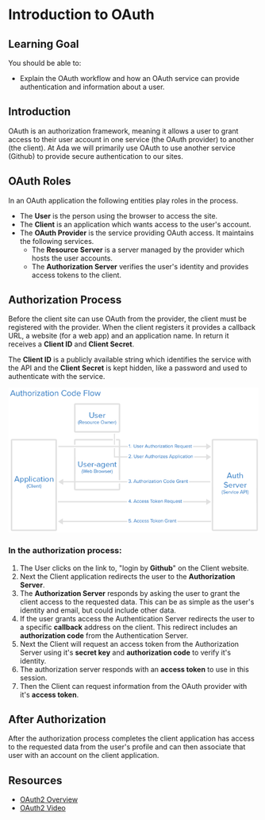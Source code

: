 
# Introduction to OAuth

## Learning Goal
You should be able to:
*  Explain the OAuth workflow and how an OAuth service can provide authentication and information about a user.

## Introduction

OAuth is an authorization framework, meaning it allows a user to grant access to their user account in one service (the OAuth provider) to another (the client).  At Ada we will primarily use OAuth to use another service (Github) to provide secure authentication to our sites.  

## OAuth Roles

In an OAuth application the following entities play roles in the process.

* The **User** is the person using the browser to access the site.
* The **Client** is an application which wants access to the user's account.  
* The **OAuth Provider** is the service providing OAuth access.  It maintains the following services.  
  * The **Resource Server** is a server managed by the provider which hosts the user accounts.  
  * The **Authorization Server** verifies the user's identity and provides access tokens to the client.

## Authorization Process

Before the client site can use OAuth from the provider, the client must be registered with the provider.  When the client registers it provides a callback URL, a website (for a web app) and an application name.  In return it receives a **Client ID** and **Client Secret**.  

The **Client ID** is a publicly available string which identifies the service with the API and the **Client Secret** is kept hidden, like a password and used to authenticate with the service.

![OAuth Process](./images/auth_code_flow.png )

### In the authorization process:

1. The User clicks on the link to, "login by **Github**" on the Client website.
1. Next the Client application redirects the user to the **Authorization Server**.
1. The **Authorization Server** responds by asking the user to grant the client access to the requested data.  This can be as simple as the user's identity and email, but could include other data.
1. If the user grants access the Authentication Server redirects the user to a specific **callback** address on the client.  This redirect includes an **authorization code** from the Authentication Server.
1. Next the Client will request an access token from the Authorization Server using it's **secret key** and **authorization code** to verify it's identity.
1. The authorization server responds with an **access token** to use in this session.
1. Then the Client can request information from the OAuth provider with it's **access token**.

## After Authorization

After the authorization process completes the client application has access to the requested data from the user's profile and can then associate that user with an account on the client application.  

## Resources
-  [OAuth2 Overview](https://www.digitalocean.com/community/tutorials/an-introduction-to-OAuth-2)
- [OAuth2 Video](https://youtu.be/CPbvxxslDTU)
